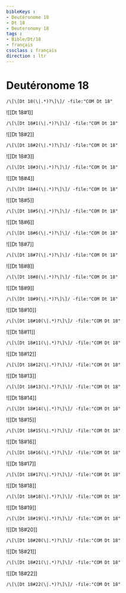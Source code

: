 ```yaml
---
bibleKeys : 
- Deutéronome 18
- Dt 18
- Deuteronomy 18
tags : 
- Bible/Dt/18
- français
cssclass : français
direction : ltr
---
```


# Deutéronome 18

```query
/\[\[Dt 18(\|.*)?\]\]/ -file:"COM Dt 18"
```



![[Dt 18#1]]

```query
/\[\[Dt 18#1(\|.*)?\]\]/ -file:"COM Dt 18"
```

![[Dt 18#2]]

```query
/\[\[Dt 18#2(\|.*)?\]\]/ -file:"COM Dt 18"
```

![[Dt 18#3]]

```query
/\[\[Dt 18#3(\|.*)?\]\]/ -file:"COM Dt 18"
```

![[Dt 18#4]]

```query
/\[\[Dt 18#4(\|.*)?\]\]/ -file:"COM Dt 18"
```

![[Dt 18#5]]

```query
/\[\[Dt 18#5(\|.*)?\]\]/ -file:"COM Dt 18"
```

![[Dt 18#6]]

```query
/\[\[Dt 18#6(\|.*)?\]\]/ -file:"COM Dt 18"
```

![[Dt 18#7]]

```query
/\[\[Dt 18#7(\|.*)?\]\]/ -file:"COM Dt 18"
```

![[Dt 18#8]]

```query
/\[\[Dt 18#8(\|.*)?\]\]/ -file:"COM Dt 18"
```

![[Dt 18#9]]

```query
/\[\[Dt 18#9(\|.*)?\]\]/ -file:"COM Dt 18"
```

![[Dt 18#10]]

```query
/\[\[Dt 18#10(\|.*)?\]\]/ -file:"COM Dt 18"
```

![[Dt 18#11]]

```query
/\[\[Dt 18#11(\|.*)?\]\]/ -file:"COM Dt 18"
```

![[Dt 18#12]]

```query
/\[\[Dt 18#12(\|.*)?\]\]/ -file:"COM Dt 18"
```

![[Dt 18#13]]

```query
/\[\[Dt 18#13(\|.*)?\]\]/ -file:"COM Dt 18"
```

![[Dt 18#14]]

```query
/\[\[Dt 18#14(\|.*)?\]\]/ -file:"COM Dt 18"
```

![[Dt 18#15]]

```query
/\[\[Dt 18#15(\|.*)?\]\]/ -file:"COM Dt 18"
```

![[Dt 18#16]]

```query
/\[\[Dt 18#16(\|.*)?\]\]/ -file:"COM Dt 18"
```

![[Dt 18#17]]

```query
/\[\[Dt 18#17(\|.*)?\]\]/ -file:"COM Dt 18"
```

![[Dt 18#18]]

```query
/\[\[Dt 18#18(\|.*)?\]\]/ -file:"COM Dt 18"
```

![[Dt 18#19]]

```query
/\[\[Dt 18#19(\|.*)?\]\]/ -file:"COM Dt 18"
```

![[Dt 18#20]]

```query
/\[\[Dt 18#20(\|.*)?\]\]/ -file:"COM Dt 18"
```

![[Dt 18#21]]

```query
/\[\[Dt 18#21(\|.*)?\]\]/ -file:"COM Dt 18"
```

![[Dt 18#22]]

```query
/\[\[Dt 18#22(\|.*)?\]\]/ -file:"COM Dt 18"
```

